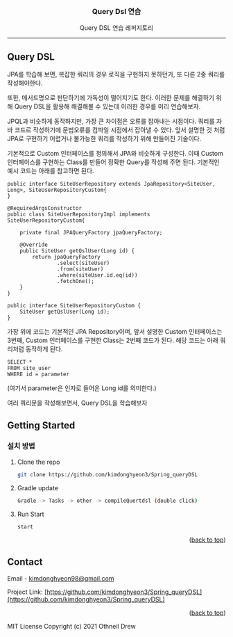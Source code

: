 <div id="top"></div>
<!--
*** Thanks for checking out the Best-README-Template. If you have a suggestion
*** that would make this better, please fork the repo and create a pull request
*** or simply open an issue with the tag "enhancement".
*** Don't forget to give the project a star!
*** Thanks again! Now go create something AMAZING! :D
-->

<!-- PROJECT SHIELDS -->
<!--
*** I'm using markdown "reference style" links for readability.
*** Reference links are enclosed in brackets [ ] instead of parentheses ( ).
*** See the bottom of this document for the declaration of the reference variables
*** for contributors-url, forks-url, etc. This is an optional, concise syntax you may use.
*** https://www.markdownguide.org/basic-syntax/#reference-style-links
-->


<!-- PROJECT LOGO -->
<br />
<div align="center">

<h3 align="center">Query Dsl 연습</h3>

  <p align="center">
    Query DSL 연습 레퍼지토리
    <br />
  </p>
</div>

<hr/>

<!-- ABOUT THE PROJECT -->

[//]: # (## About The Project)

[//]: # (![img]&#40;./demo.png&#41;)



[//]: # (<p align="right">&#40;<a href="#top">back to top</a>&#41;</p>)

## Query DSL

JPA를 학습해 보면, 복잡한 쿼리의 경우 로직을 구현하지 못하던가, 또 다른 2중 쿼리를 작성해야한다.

또한, 메서드명으로 판단하기에 가독성이 떨어지기도 한다. 이러한 문제를 해결하기 위해 Query DSL을 활용해 해결해볼 수 있는데 이러한 경우를 미리 연습해보자.

 JPQL과 비슷하게 동작하지만, 가장 큰 차이점은 오류를 잡아내는 시점이다. 쿼리를 자바 코드르 작성하기에
문법오류를 컴파일 시점에서 잡아낼 수 있다. 앞서 설명한 것 처럼 JPA로 구현하기 어렵거나 불가능한 쿼리를 작성하기 위해
만들어진 기술이다.

 기본적으로 Custom 인터페이스를 정의해서 JPA와 비슷하게 구성한다. 이때 Custom 인터페이스를
구현하는 Class를 만들어 정확한 Query를 작성해 주면 된다. 기본적인 예시 코드는 아래를 참고하면 된다.

```aidl
public interface SiteUserRepository extends JpaRepository<SiteUser, Long>, SiteUserRepositoryCustom{
}
```
```aidl
@RequiredArgsConstructor
public class SiteUserRepositoryImpl implements SiteUserRepositoryCustom{

    private final JPAQueryFactory jpaQueryFactory;

    @Override
    public SiteUser getQslUser(Long id) {
        return jpaQueryFactory
                .select(siteUser)
                .from(siteUser)
                .where(siteUser.id.eq(id))
                .fetchOne();
    }
}
```
```aidl
public interface SiteUserRepositoryCustom {
    SiteUser getQslUser(Long id);
}
```

가장 위에 코드는 기본적인 JPA Repository이며, 앞서 설명한 Custom 인터페이스는 3번째, Custom 인터페이스를 구현한 Class는 2번째 코드가 된다.
해당 코드는 아래 쿼리처럼 동작하게 된다.

```aidl
SELECT *
FROM site_user
WHERE id = parameter
```
(여기서 parameter은 인자로 들어온 Long id를 의미한다.)

여러 쿼리문을 작성해보면서, Query DSL을 학습해보자

[//]: # (<img src="https://img.shields.io/badge/html5-E34F26?style=for-the-badge&logo=html5&logoColor=white"> <img src="https://img.shields.io/badge/css-1572B6?style=for-the-badge&logo=css3&logoColor=white"> <img src="https://img.shields.io/badge/javascript-F7DF1E?style=for-the-badge&logo=javascript&logoColor=black"> <img src="https://img.shields.io/badge/java-007396?style=for-the-badge&logo=java&logoColor=white"> <img src="https://img.shields.io/badge/React-20232A?style=for-the-badge&logo=react&logoColor=61DAFB"> <img src="https://img.shields.io/badge/JSON-000000?style=for-the-badge&logo=JSON&logoColor=61DAFB">)

[//]: # (<p align="right">&#40;<a href="#top">back to top</a>&#41;</p>)

<!-- GETTING STARTED -->
## Getting Started



### 설치 방법

1. Clone the repo
   ```sh
   git clone https://github.com/kimdonghyeon3/Spring_queryDSL
   ```

2. Gradle update
   ```sh
   Gradle -> Tasks -> other -> compileQuertdsl (double click)
   ```
3. Run Start
   ```sh
   start
      ```
<p align="right">(<a href="#top">back to top</a>)</p>

<!-- USAGE EXAMPLES -->

[//]: # (## Usage)

[//]: # ()
[//]: # (좌, 우, 랜덤 버튼을 통해 명언 보기)

[//]: # ()
[//]: # ()
[//]: # (<p align="right">&#40;<a href="#top">back to top</a>&#41;</p>)

<!-- DEMO EXAMPLES -->

[//]: # (## Demo)

[//]: # (Demo Link : https://wisesayingofthetoday.netlify.app)

[//]: # ()
[//]: # (![img]&#40;./demo1.png&#41;)

[//]: # (![img]&#40;./demo2.png&#41;)


[//]: # (<p align="right">&#40;<a href="#top">back to top</a>&#41;</p>)

<!-- CONTACT -->
## Contact

Email - kimdonghyeon98@gmail.com

Project Link: [https://github.com/kimdonghyeon3/Spring_queryDSL](https://github.com/kimdonghyeon3/Spring_queryDSL)

<p align="right">(<a href="#top">back to top</a>)</p>


MIT License
Copyright (c) 2021 Othneil Drew

<!-- MARKDOWN LINKS & IMAGES -->
<!-- https://www.markdownguide.org/basic-syntax/#reference-style-links -->
[contributors-shield]: https://img.shields.io/github/contributors/github_username/repo_name.svg?style=for-the-badge
[contributors-url]: https://github.com/github_username/repo_name/graphs/contributors
[forks-shield]: https://img.shields.io/github/forks/github_username/repo_name.svg?style=for-the-badge
[forks-url]: https://github.com/github_username/repo_name/network/members
[stars-shield]: https://img.shields.io/github/stars/github_username/repo_name.svg?style=for-the-badge
[stars-url]: https://github.com/github_username/repo_name/stargazers
[issues-shield]: https://img.shields.io/github/issues/github_username/repo_name.svg?style=for-the-badge
[issues-url]: https://github.com/github_username/repo_name/issues
[license-shield]: https://img.shields.io/github/license/github_username/repo_name.svg?style=for-the-badge
[license-url]: https://github.com/github_username/repo_name/blob/master/LICENSE.txt
[linkedin-shield]: https://img.shields.io/badge/-LinkedIn-black.svg?style=for-the-badge&logo=linkedin&colorB=555
[linkedin-url]: https://linkedin.com/in/linkedin_username
[product-screenshot]: images/screenshot.png
